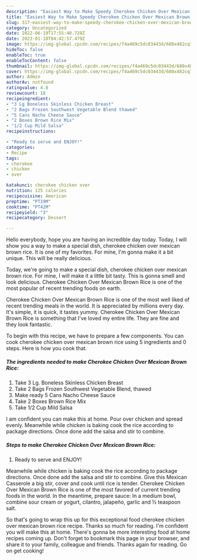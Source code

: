 ```yaml
---
description: "Easiest Way to Make Speedy Cherokee Chicken Over Mexican Brown Rice"
title: "Easiest Way to Make Speedy Cherokee Chicken Over Mexican Brown Rice"
slug: 317-easiest-way-to-make-speedy-cherokee-chicken-over-mexican-brown-rice
category: Uncategorized
date: 2022-06-19T17:55:40.728Z
date: 2023-01-10T04:42:57.479Z
image: https://img-global.cpcdn.com/recipes/f4a469c5dc03443d/680x482cq70/cherokee-chicken-over-mexican-brown-rice-recipe-main-photo.jpg
hideToc: false
enableToc: true
enableTocContent: false
thumbnail: https://img-global.cpcdn.com/recipes/f4a469c5dc03443d/680x482cq70/cherokee-chicken-over-mexican-brown-rice-recipe-main-photo.jpg
cover: https://img-global.cpcdn.com/recipes/f4a469c5dc03443d/680x482cq70/cherokee-chicken-over-mexican-brown-rice-recipe-main-photo.jpg
author: Admin
authorAv: notfound
ratingvalue: 4.8
reviewcount: 18
recipeingredient:
- "3 Lg Boneless Skinless Chicken Breast"
- "2 Bags Frozen Southwest Vegetable Blend thawed"
- "5 Cans Nacho Cheese Sauce"
- "2 Boxes Brown Rice Mix"
- "1/2 Cup Mild Salsa"
recipeinstructions:

- "Ready to serve and ENJOY!"
categories:
- Recipe
tags:
- cherokee
- chicken
- over

katakunci: cherokee chicken over 
nutrition: 125 calories
recipecuisine: American
preptime: "PT19M"
cooktime: "PT42M"
recipeyield: "3"
recipecategory: Dessert

---
```



Hello everybody, hope you are having an incredible day today. Today, I will show you a way to make a special dish, cherokee chicken over mexican brown rice. It is one of my favorites. For mine, I'm gonna make it a bit unique. This will be really delicious.

Today, we&#39;re going to make a special dish, cherokee chicken over mexican brown rice. For mine, I will make it a little bit tasty. This is gonna smell and look delicious. Cherokee Chicken Over Mexican Brown Rice is one of the most popular of recent trending foods on earth.

Cherokee Chicken Over Mexican Brown Rice is one of the most well liked of recent trending meals in the world. It is appreciated by millions every day. It's simple, it is quick, it tastes yummy. Cherokee Chicken Over Mexican Brown Rice is something that I've loved my entire life. They are fine and they look fantastic.


To begin with this recipe, we have to prepare a few components. You can cook cherokee chicken over mexican brown rice using 5 ingredients and 0 steps. Here is how you cook that.

<!--inarticleads1-->

##### The ingredients needed to make Cherokee Chicken Over Mexican Brown Rice:

1. Take 3 Lg. Boneless Skinless Chicken Breast
1. Take 2 Bags Frozen Southwest Vegetable Blend, thawed
1. Make ready 5 Cans Nacho Cheese Sauce
1. Take 2 Boxes Brown Rice Mix
1. Take 1/2 Cup Mild Salsa


I am confident you can make this at home. Pour over chicken and spread evenly. Meanwhile while chicken is baking cook the rice according to package directions. Once done add the salsa and stir to combine. 

<!--inarticleads2-->

##### Steps to make Cherokee Chicken Over Mexican Brown Rice:


1. Ready to serve and ENJOY!

Meanwhile while chicken is baking cook the rice according to package directions. Once done add the salsa and stir to combine. Give this Mexican Casserole a big stir, cover and cook until rice is tender. Cherokee Chicken Over Mexican Brown Rice is one of the most favored of current trending foods in the world. In the meantime, prepare sauce: In a medium bowl, combine sour cream or yogurt, cilantro, jalapeño, garlic and ½ teaspoon salt. 

So that's going to wrap this up for this exceptional food cherokee chicken over mexican brown rice recipe. Thanks so much for reading. I'm confident you will make this at home. There's gonna be more interesting food at home recipes coming up. Don't forget to bookmark this page in your browser, and share it to your family, colleague and friends. Thanks again for reading. Go on get cooking!
